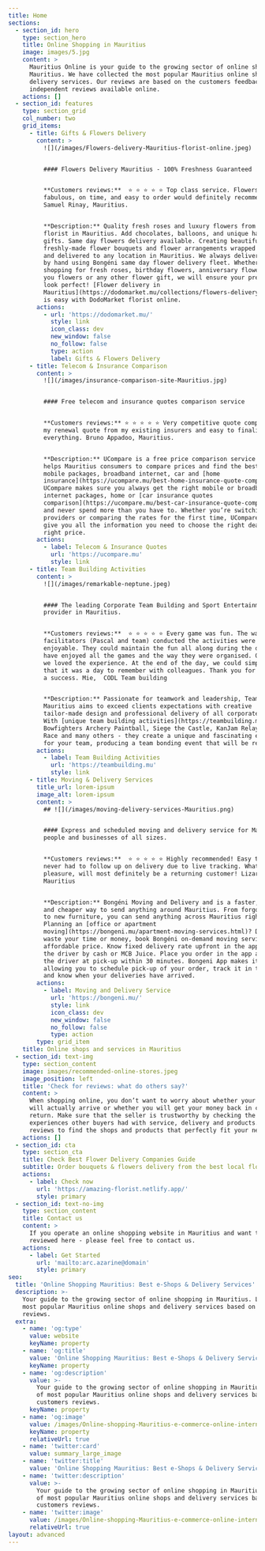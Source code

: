 ```yaml
---
title: Home
sections:
  - section_id: hero
    type: section_hero
    title: Online Shopping in Mauritius
    image: images/5.jpg
    content: >
      Mauritius Online is your guide to the growing sector of online shopping in
      Mauritius. We have collected the most popular Mauritius online shops and
      delivery services. Our reviews are based on the customers feedbacks and
      independent reviews available online. 
    actions: []
  - section_id: features
    type: section_grid
    col_number: two
    grid_items:
      - title: Gifts & Flowers Delivery
        content: >
          ![](/images/Flowers-delivery-Mauritius-florist-online.jpeg)


          #### Flowers Delivery Mauritius - 100% Freshness Guaranteed


          **Customers reviews:**  ⭐ ⭐ ⭐ ⭐ ⭐ Top class service. Flowers were
          fabulous, on time, and easy to order would definitely recommend.
          Samuel Rinay, Mauritius.


          **Description:** Quality fresh roses and luxury flowers from your
          florist in Mauritius. Add chocolates, balloons, and unique handmade
          gifts. Same day flowers delivery available. Creating beautiful
          freshly-made flower bouquets and flower arrangements wrapped elegantly
          and delivered to any location in Mauritius. We always deliver flowers
          by hand using Bongéni same day flower delivery fleet. Whether you are
          shopping for fresh roses, birthday flowers, anniversary flowers, thank
          you flowers or any other flower gift, we will ensure your present will
          look perfect! [Flower delivery in
          Mauritius](https://dodomarket.mu/collections/flowers-delivery-mauritius-boutique-florist)
          is easy with DodoMarket florist online.
        actions:
          - url: 'https://dodomarket.mu/'
            style: link
            icon_class: dev
            new_window: false
            no_follow: false
            type: action
            label: Gifts & Flowers Delivery
      - title: Telecom & Insurance Comparison
        content: >
          ![](/images/insurance-comparison-site-Mauritius.jpg)


          #### Free telecom and insurance quotes comparison service


          **Customers reviews:** ⭐ ⭐ ⭐ ⭐ ⭐ Very competitive quote compared with
          my renewal quote from my existing insurers and easy to finalise
          everything. Bruno Appadoo, Mauritius.


          **Description:** UCompare is a free price comparison service that
          helps Mauritius consumers to compare prices and find the best deals on
          mobile packages, broadband internet, car and [home
          insurance](https://ucompare.mu/best-home-insurance-quote-comparison/).
          UCompare makes sure you always get the right mobile or broadband
          internet packages, home or [car insurance quotes
          comparison](https://ucompare.mu/best-car-insurance-quote-comparison/),
          and never spend more than you have to. Whether you’re switching
          providers or comparing the rates for the first time, UCompare aims to
          give you all the information you need to choose the right deal at the
          right price.
        actions:
          - label: Telecom & Insurance Quotes
            url: 'https://ucompare.mu'
            style: link
      - title: Team Building Activities
        content: >
          ![](/images/remarkable-neptune.jpeg)


          #### The leading Corporate Team Building and Sport Entertainment
          provider in Mauritius.


          **Customers reviews:**  ⭐ ⭐ ⭐ ⭐ ⭐ Every game was fun. The way the
          facilitators (Pascal and team) conducted the activities were very much
          enjoyable. They could maintain the fun all along during the day. We
          have enjoyed all the games and the way they were organised. Overall,
          we loved the experience. At the end of the day, we could simply say
          that it was a day to remember with colleagues. Thank you for making it
          a success. Mie,  CODL Team building


          **Description:** Passionate for teamwork and leadership, TeamBuilding
          Mauritius aims to exceed clients expectations with creative
          tailor-made design and professional delivery of all corporate events.
          With [unique team building activities](https://teambuilding.mu) -
          Bowfighters Archery Paintball, Siege the Castle, KanJam Relay, Amazing
          Race and many others - they create a unique and fascinating experience
          for your team, producing a team bonding event that will be remembered.
        actions:
          - label: Team Building Activities
            url: 'https://teambuilding.mu'
            style: link
      - title: Moving & Delivery Services
        title_url: lorem-ipsum
        image_alt: lorem-ipsum
        content: >
          ## ![](/images/moving-delivery-services-Mauritius.png)


          #### Express and scheduled moving and delivery service for Mauritius
          people and businesses of all sizes.


          **Customers reviews:**  ⭐ ⭐ ⭐ ⭐ ⭐ Highly recommended! Easy to use App,
          never had to follow up on delivery due to live tracking. What a
          pleasure, will most definitely be a returning customer! Lizarn Smith,
          Mauritius


          **Description:** Bongéni Moving and Delivery and is a faster, easier
          and cheaper way to send anything around Mauritius. From forgotten keys
          to new furniture, you can send anything across Mauritius right away.
          Planning an [office or apartment
          moving](https://bongeni.mu/apartment-moving-services.html)? Don’t
          waste your time or money, book Bongéni on-demand moving services at an
          affordable price. Know fixed delivery rate upfront in the app. Pay to
          the driver by cash or MCB Juice. Place you order in the app and have
          the driver at pick-up within 30 minutes. Bongeni App makes it easy:
          allowing you to schedule pick-up of your order, track it in the app
          and know when your deliveries have arrived.
        actions:
          - label: Moving and Delivery Service
            url: 'https://bongeni.mu/'
            style: link
            icon_class: dev
            new_window: false
            no_follow: false
            type: action
        type: grid_item
    title: Online shops and services in Mauritius
  - section_id: text-img
    type: section_content
    image: images/recommended-online-stores.jpeg
    image_position: left
    title: 'Check for reviews: what do others say?'
    content: >
      When shopping online, you don’t want to worry about whether your order
      will actually arrive or whether you will get your money back in case of a
      return. Make sure that the seller is trustworthy by checking the
      experiences other buyers had with service, delivery and products. Use the
      reviews to find the shops and products that perfectly fit your needs.
    actions: []
  - section_id: cta
    type: section_cta
    title: Check Best Flower Delivery Companies Guide
    subtitle: Order bouquets & flowers delivery from the best local florists.
    actions:
      - label: Check now
        url: 'https://amazing-florist.netlify.app/'
        style: primary
  - section_id: text-no-img
    type: section_content
    title: Contact us
    content: >
      If you operate an online shopping website in Mauritius and want to be
      reviewed here - please feel free to contact us.
    actions:
      - label: Get Started
        url: 'mailto:arc.azarine@domain'
        style: primary
seo:
  title: 'Online Shopping Mauritius: Best e-Shops & Delivery Services'
  description: >-
    Your guide to the growing sector of online shopping in Mauritius. List of
    most popular Mauritius online shops and delivery services based on customers
    reviews.
  extra:
    - name: 'og:type'
      value: website
      keyName: property
    - name: 'og:title'
      value: 'Online Shopping Mauritius: Best e-Shops & Delivery Services'
      keyName: property
    - name: 'og:description'
      value: >-
        Your guide to the growing sector of online shopping in Mauritius. List
        of most popular Mauritius online shops and delivery services based on
        customers reviews.
      keyName: property
    - name: 'og:image'
      value: /images/Online-shopping-Mauritius-e-commerce-online-internet-shops.jpeg
      keyName: property
      relativeUrl: true
    - name: 'twitter:card'
      value: summary_large_image
    - name: 'twitter:title'
      value: 'Online Shopping Mauritius: Best e-Shops & Delivery Services'
    - name: 'twitter:description'
      value: >-
        Your guide to the growing sector of online shopping in Mauritius. List
        of most popular Mauritius online shops and delivery services based on
        customers reviews.
    - name: 'twitter:image'
      value: /images/Online-shopping-Mauritius-e-commerce-online-internet-shops.jpeg
      relativeUrl: true
layout: advanced
---
```

